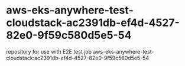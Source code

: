 # aws-eks-anywhere-test-cloudstack-ac2391db-ef4d-4527-82e0-9f59c580d5e5-54
repository for use with E2E test job aws-eks-anywhere-test-cloudstack:ac2391db-ef4d-4527-82e0-9f59c580d5e5-54
